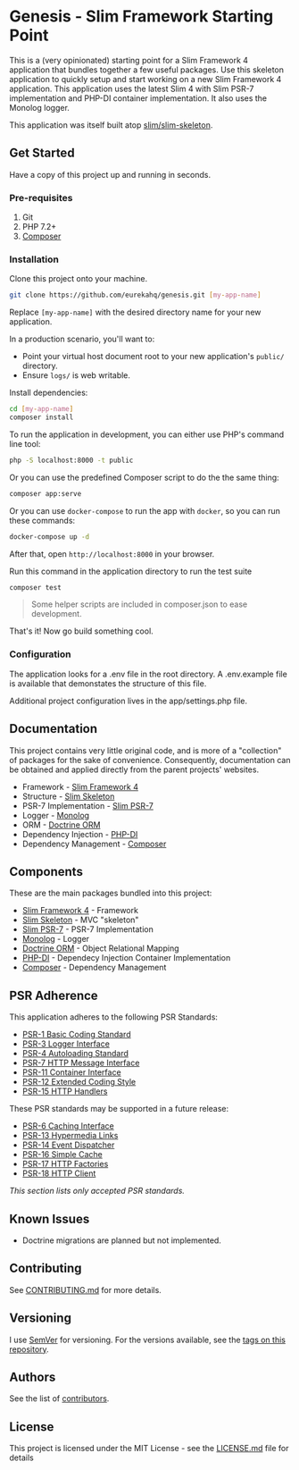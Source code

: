 # Genesis - Slim Framework Starting Point

This is a (very opinionated) starting point for a Slim Framework 4 application that bundles together a few useful packages. Use this skeleton application to quickly setup and start working on a new Slim Framework 4 application. This application uses the latest Slim 4 with Slim PSR-7 implementation and PHP-DI container implementation. It also uses the Monolog logger.

This application was itself built atop [slim/slim-skeleton](https://github.com/slimphp/slim-skeleton).

## Get Started

Have a copy of this project up and running in seconds.

### Pre-requisites

1. Git
2. PHP 7.2+
3. [Composer](https://getcomposer.org)

### Installation

Clone this project onto your machine.

```bash
git clone https://github.com/eurekahq/genesis.git [my-app-name]
```

Replace `[my-app-name]` with the desired directory name for your new application. 

In a production scenario, you'll want to:

* Point your virtual host document root to your new application's `public/` directory.
* Ensure `logs/` is web writable.

Install dependencies:
```bash
cd [my-app-name]
composer install 
```

To run the application in development, you can either use PHP's command line tool:

```bash
php -S localhost:8000 -t public
```

Or you can use the predefined Composer script to do the the same thing:
```bash
composer app:serve
```

Or you can use `docker-compose` to run the app with `docker`, so you can run these commands:
```bash
docker-compose up -d
```
After that, open `http://localhost:8000` in your browser.

Run this command in the application directory to run the test suite

```bash
composer test
```

> Some helper scripts are included in composer.json to ease development.

That's it! Now go build something cool.

### Configuration

The application looks for a .env file in the root directory. A .env.example file is available that demonstates the structure of this file.

Additional project configuration lives in the app/settings.php file.

## Documentation

This project contains very little original code, and is more of a "collection" of packages for the sake of convenience.
Consequently, documentation can be obtained and applied directly from the parent projects' websites.

* Framework - [Slim Framework 4](https://slimframework.com)
* Structure - [Slim Skeleton](https://github.com/slimphp/Slim-Skeleton/blob/master/README.md)
* PSR-7 Implementation - [Slim PSR-7](https://github.com/slimphp/Slim-Psr7/blob/master/README.md)
* Logger - [Monolog](https://seldaek.github.io/monolog/)
* ORM - [Doctrine ORM](https://www.doctrine-project.org/projects/orm.html)
* Dependency Injection - [PHP-DI](https://php-di.org/)
* Dependency Management - [Composer](https://www.getcomposer.org)

## Components

These are the main packages bundled into this project:

* [Slim Framework 4](https://slimframework.com) - Framework 
* [Slim Skeleton](https://github.com/slimphp/Slim-Skeleton/blob/master/README.md) - MVC "skeleton"
* [Slim PSR-7](https://github.com/slimphp/Slim-Psr7/blob/master/README.md) - PSR-7 Implementation
* [Monolog](https://seldaek.github.io/monolog/) - Logger
* [Doctrine ORM](https://www.doctrine-project.org/projects/orm.html) - Object Relational Mapping
* [PHP-DI](https://php-di.org/) - Dependecy Injection Container Implementation
* [Composer](https://www.getcomposer.org) - Dependency Management

## PSR Adherence

This application adheres to the following PSR Standards:

* [PSR-1 Basic Coding Standard](https://php-fig.org/psr/psr-1)
* [PSR-3 Logger Interface](https://php-fig.org/psr/psr-3)
* [PSR-4 Autoloading Standard](https://php-fig.org/psr/psr-4)
* [PSR-7 HTTP Message Interface](https://php-fig.org/psr/psr-7)
* [PSR-11 Container Interface](https://php-fig.org/psr/psr-11)
* [PSR-12 Extended Coding Style](https://php-fig.org/psr/psr-12)
* [PSR-15 HTTP Handlers](https://php-fig.org/psr/psr-15)

These PSR standards may be supported in a future release:

* [PSR-6 Caching Interface](https://php-fig.org/psr/psr-6)
* [PSR-13 Hypermedia Links](https://php-fig.org/psr/psr-13)
* [PSR-14 Event Dispatcher](https://php-fig.org/psr/psr-14)
* [PSR-16 Simple Cache](https://php-fig.org/psr/psr-16)
* [PSR-17 HTTP Factories](https://php-fig.org/psr/psr-17)
* [PSR-18 HTTP Client](https://php-fig.org/psr/psr-18)

*This section lists only accepted PSR standards.*

## Known Issues

* Doctrine migrations are planned but not implemented.

## Contributing

See [CONTRIBUTING.md](CONTRIBUTING.md) for more details.

## Versioning

I use [SemVer](http://semver.org/) for versioning. For the versions available, see the [tags on this repository](https://github.com/sixpeteunder/genesis/tags). 

## Authors

See the list of [contributors](https://github.com/sixpeteunder/genesis/contributors).

## License

This project is licensed under the MIT License - see the [LICENSE.md](LICENSE.md) file for details
